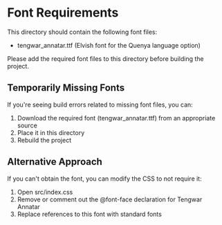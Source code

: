 # Font Requirements

This directory should contain the following font files:

- tengwar_annatar.ttf (Elvish font for the Quenya language option)

Please add the required font files to this directory before building the project.

## Temporarily Missing Fonts

If you're seeing build errors related to missing font files, you can:

1. Download the required font (tengwar_annatar.ttf) from an appropriate source
2. Place it in this directory
3. Rebuild the project

## Alternative Approach

If you can't obtain the font, you can modify the CSS to not require it:

1. Open src/index.css
2. Remove or comment out the @font-face declaration for Tengwar Annatar
3. Replace references to this font with standard fonts
